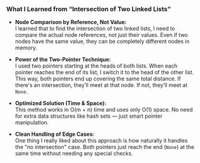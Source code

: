 ### What I Learned from “Intersection of Two Linked Lists”

- **Node Comparison by Reference, Not Value:**  
  I learned that to find the intersection of two linked lists, I need to compare the actual node references, not just their values. Even if two nodes have the same value, they can be completely different nodes in memory.

- **Power of the Two-Pointer Technique:**  
  I used two pointers starting at the heads of both lists. When each pointer reaches the end of its list, I switch it to the head of the other list. This way, both pointers end up covering the same total distance. If there's an intersection, they’ll meet at that node. If not, they’ll meet at `None`.

- **Optimized Solution (Time & Space):**  
  This method works in O(m + n) time and uses only O(1) space. No need for extra data structures like hash sets — just smart pointer manipulation.

- **Clean Handling of Edge Cases:**  
  One thing I really liked about this approach is how naturally it handles the "no intersection" case. Both pointers just reach the end (`None`) at the same time without needing any special checks.
  
